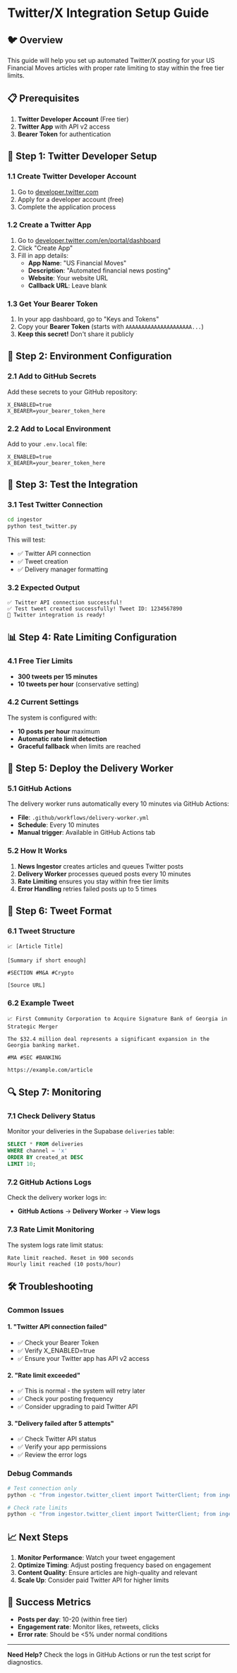 # Twitter/X Integration Setup Guide

## 🐦 Overview

This guide will help you set up automated Twitter/X posting for your US Financial Moves articles with proper rate limiting to stay within the free tier limits.

## 📋 Prerequisites

1. **Twitter Developer Account** (Free tier)
2. **Twitter App** with API v2 access
3. **Bearer Token** for authentication

## 🔧 Step 1: Twitter Developer Setup

### 1.1 Create Twitter Developer Account
1. Go to [developer.twitter.com](https://developer.twitter.com)
2. Apply for a developer account (free)
3. Complete the application process

### 1.2 Create a Twitter App
1. Go to [developer.twitter.com/en/portal/dashboard](https://developer.twitter.com/en/portal/dashboard)
2. Click "Create App"
3. Fill in app details:
   - **App Name**: "US Financial Moves"
   - **Description**: "Automated financial news posting"
   - **Website**: Your website URL
   - **Callback URL**: Leave blank

### 1.3 Get Your Bearer Token
1. In your app dashboard, go to "Keys and Tokens"
2. Copy your **Bearer Token** (starts with `AAAAAAAAAAAAAAAAAAAAA...`)
3. **Keep this secret!** Don't share it publicly

## 🔐 Step 2: Environment Configuration

### 2.1 Add to GitHub Secrets
Add these secrets to your GitHub repository:

```
X_ENABLED=true
X_BEARER=your_bearer_token_here
```

### 2.2 Add to Local Environment
Add to your `.env.local` file:

```
X_ENABLED=true
X_BEARER=your_bearer_token_here
```

## 🧪 Step 3: Test the Integration

### 3.1 Test Twitter Connection
```bash
cd ingestor
python test_twitter.py
```

This will test:
- ✅ Twitter API connection
- ✅ Tweet creation
- ✅ Delivery manager formatting

### 3.2 Expected Output
```
✅ Twitter API connection successful!
✅ Test tweet created successfully! Tweet ID: 1234567890
🎉 Twitter integration is ready!
```

## 📊 Step 4: Rate Limiting Configuration

### 4.1 Free Tier Limits
- **300 tweets per 15 minutes**
- **10 tweets per hour** (conservative setting)

### 4.2 Current Settings
The system is configured with:
- **10 posts per hour** maximum
- **Automatic rate limit detection**
- **Graceful fallback** when limits are reached

## 🚀 Step 5: Deploy the Delivery Worker

### 5.1 GitHub Actions
The delivery worker runs automatically every 10 minutes via GitHub Actions:
- **File**: `.github/workflows/delivery-worker.yml`
- **Schedule**: Every 10 minutes
- **Manual trigger**: Available in GitHub Actions tab

### 5.2 How It Works
1. **News Ingestor** creates articles and queues Twitter posts
2. **Delivery Worker** processes queued posts every 10 minutes
3. **Rate Limiting** ensures you stay within free tier limits
4. **Error Handling** retries failed posts up to 5 times

## 📝 Step 6: Tweet Format

### 6.1 Tweet Structure
```
📈 [Article Title]

[Summary if short enough]

#SECTION #M&A #Crypto

[Source URL]
```

### 6.2 Example Tweet
```
📈 First Community Corporation to Acquire Signature Bank of Georgia in Strategic Merger

The $32.4 million deal represents a significant expansion in the Georgia banking market.

#MA #SEC #BANKING

https://example.com/article
```

## 🔍 Step 7: Monitoring

### 7.1 Check Delivery Status
Monitor your deliveries in the Supabase `deliveries` table:
```sql
SELECT * FROM deliveries 
WHERE channel = 'x' 
ORDER BY created_at DESC 
LIMIT 10;
```

### 7.2 GitHub Actions Logs
Check the delivery worker logs in:
- **GitHub Actions** → **Delivery Worker** → **View logs**

### 7.3 Rate Limit Monitoring
The system logs rate limit status:
```
Rate limit reached. Reset in 900 seconds
Hourly limit reached (10 posts/hour)
```

## 🛠️ Troubleshooting

### Common Issues

#### 1. "Twitter API connection failed"
- ✅ Check your Bearer Token
- ✅ Verify X_ENABLED=true
- ✅ Ensure your Twitter app has API v2 access

#### 2. "Rate limit exceeded"
- ✅ This is normal - the system will retry later
- ✅ Check your posting frequency
- ✅ Consider upgrading to paid Twitter API

#### 3. "Delivery failed after 5 attempts"
- ✅ Check Twitter API status
- ✅ Verify your app permissions
- ✅ Review the error logs

### Debug Commands
```bash
# Test connection only
python -c "from ingestor.twitter_client import TwitterClient; from ingestor.config import X_BEARER; client = TwitterClient(X_BEARER); print('✅ Connected' if client.test_connection() else '❌ Failed')"

# Check rate limits
python -c "from ingestor.twitter_client import TwitterClient; from ingestor.config import X_BEARER; client = TwitterClient(X_BEARER); print(f'Remaining: {client.rate_limits[\"tweets\"][\"remaining\"]}')"
```

## 📈 Next Steps

1. **Monitor Performance**: Watch your tweet engagement
2. **Optimize Timing**: Adjust posting frequency based on engagement
3. **Content Quality**: Ensure articles are high-quality and relevant
4. **Scale Up**: Consider paid Twitter API for higher limits

## 🎯 Success Metrics

- **Posts per day**: 10-20 (within free tier)
- **Engagement rate**: Monitor likes, retweets, clicks
- **Error rate**: Should be <5% under normal conditions

---

**Need Help?** Check the logs in GitHub Actions or run the test script for diagnostics.
